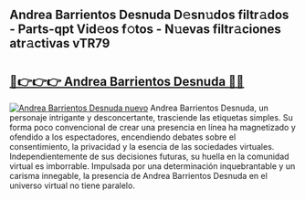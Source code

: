 ## Andrea Barrientos Desnuda D𝚎sn𝚞dos filtr𝚊dos - Parts-qpt Vid𝚎os f𝚘tos - N𝚞evas filtr𝚊ciones atr𝚊ctivas vTR79

# <h2><a href="http://mb0e19.tromn.icu/?c=Andrea+Barrientos+Desnuda">🔗👉👉👉 Andrea Barrientos Desnuda 🔗🔗</a></h2>

[![Andrea Barrientos Desnuda nuevo](https://i.imgur.com/pEAQMta.gif)](http://mb0e19.tromn.icu/?c=Andrea+Barrientos+Desnuda)
Andrea Barrientos Desnuda, un personaje intrigante y desconcertante, trasciende las etiquetas simples. Su forma poco convencional de crear una presencia en línea ha magnetizado y ofendido a los espectadores, encendiendo debates sobre el consentimiento, la privacidad y la esencia de las sociedades virtuales. Independientemente de sus decisiones futuras, su huella en la comunidad virtual es imborrable. Impulsada por una determinación inquebrantable y un carisma innegable, la presencia de Andrea Barrientos Desnuda en el universo virtual no tiene paralelo.

